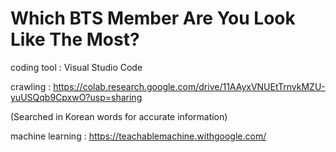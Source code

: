 # Which BTS Member Are You Look Like The Most?

coding tool : Visual Studio Code

crawling : https://colab.research.google.com/drive/11AAyxVNUEtTrnvkMZU-yuUSQqb9CpxwO?usp=sharing

(Searched in Korean words for accurate information)

machine learning : https://teachablemachine.withgoogle.com/
